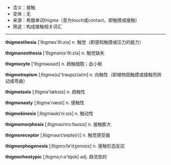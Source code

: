 - <span class="definition">含义：接触</span>
- <span class="definition">变体：无</span>
- <span class="definition">来源：希腊单词thigma（意为touch或contact，即触摸或接触）</span>
- <span class="definition">用途：构成接触相关词汇</span>

---

<span class="vocabulary">**thigmesthesia**</span> ['θɪgmes'θi:ziә] n. 触觉（即感知触摸或压力的能力）

<span class="vocabulary">**thigmanesthesia**</span> ['θɪgmәnɪs'θi:ziә] n. 触觉缺失

<span class="vocabulary">**thigmocyte**</span> ['θɪgməʊsaɪt] n. 趋触细胞；血小板

<span class="vocabulary">**thigmotropism**</span> [ˌθɪgmə(ʊ)'trəʊpɪz(ə)m] n. 向触性（即植物因触摸或接触而转动或弯曲）

<span class="vocabulary">**thigmotaxis**</span> [ˌθɪgmə'tæksɪs] n. 趋触性

<span class="vocabulary">**thigmonasty**</span> [ˌθɪgmә'næsti] n. 感触性

<span class="vocabulary">**thigmokinesis**</span> [ˌθɪgməʊkɪˈniːsɪs] n. 触动性

<span class="vocabulary">**thigmomorphosis**</span> [ˌθɪgməʊˈmɔːfəʊsɪs] n. 接触膨大

<span class="vocabulary">**thigmoreceptor**</span> [ˌθɪgməʊrɪˈseptə(r)] n. 触觉感受器

<span class="vocabulary">**thigmorphogenesis**</span> [ˌθɪɡmɔ:fə'dʒenɪsɪs] n. 接触形态反应

<span class="vocabulary">**thigmorheotypic**</span> [ˌθɪgmәˌri:ә'tɪpɪk] adj. 趋流型的
